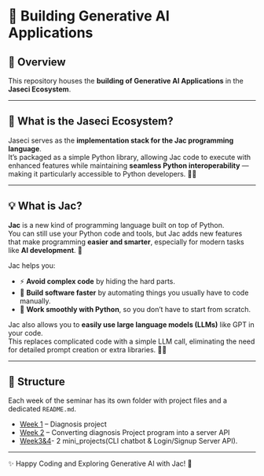# 🚀 Building Generative AI Applications

## 📖 Overview
This repository houses the **building of Generative AI Applications** in the **Jaseci Ecosystem**.

---

## 🤔 What is the Jaseci Ecosystem?
Jaseci serves as the **implementation stack for the Jac programming language**.  
It’s packaged as a simple Python library, allowing Jac code to execute with enhanced features while maintaining **seamless Python interoperability** — making it particularly accessible to Python developers. 🐍✨

---

## 💡 What is Jac?
**Jac** is a new kind of programming language built on top of Python.  
You can still use your Python code and tools, but Jac adds new features that make programming **easier and smarter**, especially for modern tasks like **AI development**. 🤖

Jac helps you:
- ⚡ **Avoid complex code** by hiding the hard parts.
- 🚀 **Build software faster** by automating things you usually have to code manually.
- 🤝 **Work smoothly with Python**, so you don’t have to start from scratch.

Jac also allows you to **easily use large language models (LLMs)** like GPT in your code.  
This replaces complicated code with a simple LLM call, eliminating the need for detailed prompt creation or extra libraries. 🧠💬

---

## 📂 Structure
Each week of the seminar has its own folder with project files and a dedicated `README.md`.  
- [Week 1](Week1_Project/README.md) – Diagnosis project  
- [Week 2](Week2_Project/README.md) – Converting diagnosis Project program into a server API  
- [Week3&4]()- 2 mini_projects(CLI chatbot & Login/Signup Server API).

---

✨ Happy Coding and Exploring Generative AI with Jac! 🚀
